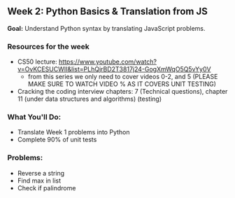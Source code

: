 ## Week 2: Python Basics & Translation from JS

**Goal:** Understand Python syntax by translating JavaScript problems.

### Resources for the week
- CS50 lecture: https://www.youtube.com/watch?v=OvKCESUCWII&list=PLhQjrBD2T3817j24-GogXmWqO5Q5vYy0V
   - from this series we only need to cover videos 0-2, and 5 (PLEASE MAKE SURE TO WATCH VIDEO % AS IT COVERS UNIT TESTING)
- Cracking the coding interview chapters: 7 (Technical questions), chapter 11 (under data structures and algorithms) (testing)

### What You'll Do:
- Translate Week 1 problems into Python
- Complete 90% of unit tests

### Problems:
- Reverse a string
- Find max in list
- Check if palindrome

